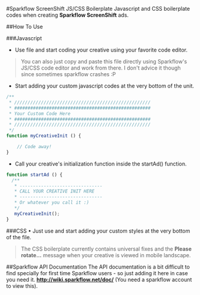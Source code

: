 #Sparkflow ScreenShift JS/CSS Boilerplate
Javascript and CSS boilerplate codes when creating **Sparkflow ScreenShift** ads.

##How To Use

###Javascript
* Use file and start coding your creative using your favorite code editor.
> You can also just copy and paste this file directly using Sparkflow's JS/CSS code editor and work from there. I don't advice it though since sometimes sparkflow crashes :P

* Start adding your custom javascript codes at the very bottom of the unit.
```javascript
/**
 * ///////////////////////////////////////////////////
 * ###################################################
 * Your Custom Code Here
 * ###################################################
 * ///////////////////////////////////////////////////
 */
function myCreativeInit () {

    // Code away!
}
```
* Call your creative's initialization function inside the startAd() function.
```javascript
function startAd () {
  /**
   * -------------------------------
   * CALL YOUR CREATIVE INIT HERE
   * -------------------------------
   * Or whatever you call it :)
   */
   myCreativeInit();
}
```

###CSS
• Just use and start adding your custom styles at the very bottom of the file.
> The CSS boilerplate currently contains universal fixes and the **Please rotate...** message when your creative is viewed in mobile landscape.

##Sparkflow API Documentation
The API documentation is a bit difficult to find specially for first time Sparkflow users - so just adding it here in case you need it. **http://wiki.sparkflow.net/doc/** (You need a sparkflow account to view this).
